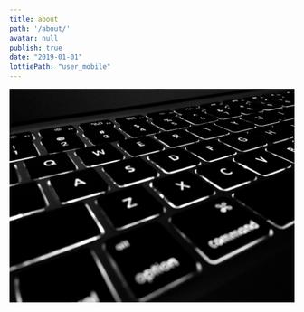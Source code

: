 ```yaml
---
title: about
path: '/about/'
avatar: null
publish: true
date: "2019-01-01"
lottiePath: "user_mobile"
---
```


![alt text](../portfolio/black.jpg "black laptop")
